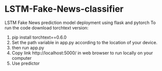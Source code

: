 # LSTM-Fake-News-classifier
LSTM Fake News prediction model deployment using flask and pytorch
To run the code download torchtext version:
1. pip install torchtext==0.6.0
2. Set the path variable in app.py according to the location of your device.
3. then run app.py
4. Copy link http://localhost:5000/ in web browser to run locally on your computer
5. Use predictor
